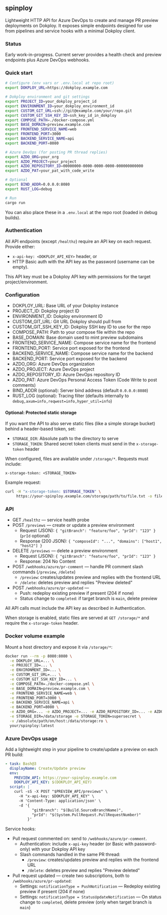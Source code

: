 ## spinploy

Lightweight HTTP API for Azure DevOps to create and manage PR preview deployments on Dokploy. It exposes simple endpoints designed for use from pipelines and service hooks with a minimal Dokploy client.

### Status

Early work-in-progress. Current server provides a health check and preview endpoints plus Azure DevOps webhooks.

### Quick start

```bash
# Configure (env vars or .env.local at repo root)
export DOKPLOY_URL=https://dokploy.example.com

# Dokploy environment and git settings
export PROJECT_ID=your_dokploy_project_id
export ENVIRONMENT_ID=your_dokploy_environment_id
export CUSTOM_GIT_URL=ssh://git@example.com/your/repo.git
export CUSTOM_GIT_SSH_KEY_ID=ssh_key_id_in_dokploy
export COMPOSE_PATH=./docker-compose.yml
export BASE_DOMAIN=preview.example.com
export FRONTEND_SERVICE_NAME=web
export FRONTEND_PORT=3000
export BACKEND_SERVICE_NAME=api
export BACKEND_PORT=8080

# Azure DevOps (for posting PR thread replies)
export AZDO_ORG=your_org
export AZDO_PROJECT=your_project
export AZDO_REPOSITORY_ID=00000000-0000-0000-0000-000000000000
export AZDO_PAT=your_pat_with_code_write

# Optional
export BIND_ADDR=0.0.0.0:8080
export RUST_LOG=debug

# Run
cargo run
```

You can also place these in a `.env.local` at the repo root (loaded in debug builds).

### Authentication

All API endpoints (except `/healthz`) require an API key on each request. Provide either:

- `x-api-key: <DOKPLOY_API_KEY>` header, or
- HTTP Basic auth with the API key as the password (username can be empty).

This API key must be a Dokploy API key with permissions for the target project/environment.

### Configuration

- DOKPLOY_URL: Base URL of your Dokploy instance
- PROJECT_ID: Dokploy project ID
- ENVIRONMENT_ID: Dokploy environment ID
- CUSTOM_GIT_URL: Git URL Dokploy should pull from
- CUSTOM_GIT_SSH_KEY_ID: Dokploy SSH key ID to use for the repo
- COMPOSE_PATH: Path to your compose file within the repo
- BASE_DOMAIN: Base domain used to mint preview subdomains
- FRONTEND_SERVICE_NAME: Compose service name for the frontend
- FRONTEND_PORT: Service port exposed for the frontend
- BACKEND_SERVICE_NAME: Compose service name for the backend
- BACKEND_PORT: Service port exposed for the backend
- AZDO_ORG: Azure DevOps organization
- AZDO_PROJECT: Azure DevOps project
- AZDO_REPOSITORY_ID: Azure DevOps repository ID
- AZDO_PAT: Azure DevOps Personal Access Token (Code Write to post comments)
- BIND_ADDR (optional): Server bind address (default `0.0.0.0:8080`)
- RUST_LOG (optional): Tracing filter (defaults internally to `debug,axum=info,reqwest=info,hyper_util=info`)

#### Optional: Protected static storage

If you want the API to also serve static files (like a simple storage bucket) behind a header-based token, set:

- `STORAGE_DIR`: Absolute path to the directory to serve
- `STORAGE_TOKEN`: Shared secret token clients must send in the `x-storage-token` header

When configured, files are available under `/storage/*`. Requests must include:

```
x-storage-token: <STORAGE_TOKEN>
```

Example request:

```bash
curl -H "x-storage-token: $STORAGE_TOKEN" \
     https://your-spinploy.example.com/storage/path/to/file.txt -o file.txt
```

### API

- GET `/healthz` — service health probe
- POST `/previews` — create or update a preview environment
  - Request (JSON): `{ "gitBranch": "feature/foo", "prId": "123" }` (`prId` optional)
  - Response (200 JSON): `{ "composeId": "...", "domains": ["host1", "host2"] }`
- DELETE `/previews` — delete a preview environment
  - Request (JSON): `{ "gitBranch": "feature/foo", "prId": "123" }`
  - Response: 204 No Content
- POST `/webhooks/azure/pr-comment` — handle PR comment slash commands (`/preview`, `/delete`)
  - `/preview`: creates/updates preview and replies with the frontend URL
  - `/delete`: deletes preview and replies "Preview deleted"
- POST `/webhooks/azure/pr-updated` —
  - Push: redeploy existing preview if present (204 if none)
  - Status change to `completed`: if target branch is `main`, delete preview

All API calls must include the API key as described in Authentication.

When storage is enabled, static files are served at `GET /storage/*` and require the `x-storage-token` header.

### Docker volume example

Mount a host directory and expose it via `/storage/*`:

```bash
docker run --rm -p 8080:8080 \
  -e DOKPLOY_URL=... \
  -e PROJECT_ID=... \
  -e ENVIRONMENT_ID=... \
  -e CUSTOM_GIT_URL=... \
  -e CUSTOM_GIT_SSH_KEY_ID=... \
  -e COMPOSE_PATH=./docker-compose.yml \
  -e BASE_DOMAIN=preview.example.com \
  -e FRONTEND_SERVICE_NAME=web \
  -e FRONTEND_PORT=3000 \
  -e BACKEND_SERVICE_NAME=api \
  -e BACKEND_PORT=8080 \
  -e AZDO_ORG=... -e AZDO_PROJECT=... -e AZDO_REPOSITORY_ID=... -e AZDO_PAT=... \
  -e STORAGE_DIR=/data/storage -e STORAGE_TOKEN=supersecret \
  -v /absolute/path/on/host:/data/storage:ro \
  your/spinploy:latest
```

### Azure DevOps usage

Add a lightweight step in your pipeline to create/update a preview on each PR build:

```yaml
- task: Bash@3
  displayName: Create/Update preview
  env:
    PREVIEW_API: https://your-spinploy.example.com
    DOKPLOY_API_KEY: $(DOKPLOY_API_KEY)
  script: |
    curl -sS -X POST "$PREVIEW_API/previews" \
      -H "x-api-key: $DOKPLOY_API_KEY" \
      -H 'Content-Type: application/json' \
      -d '{
            "gitBranch": "$(Build.SourceBranchName)",
            "prId": "$(System.PullRequest.PullRequestNumber)"
          }'
```

Service hooks:

- Pull request commented on: send to `/webhooks/azure/pr-comment`.
  - Authentication: include `x-api-key` header (or Basic with password-only) with your Dokploy API key
  - Slash commands handled in the same PR thread:
    - `/preview`: creates/updates preview and replies with the frontend URL
    - `/delete`: deletes preview and replies "Preview deleted"
- Pull request updated — create two subscriptions, both to `/webhooks/azure/pr-updated`:
  - Settings: `notificationType = PushNotification` — Redeploy existing preview if present (204 if none)
  - Settings: `notificationType = StatusUpdateNotification` — On status change to `completed`, delete preview (only when target branch is `main`)
